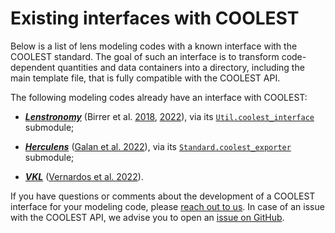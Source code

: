 # Existing interfaces with COOLEST

Below is a list of lens modeling codes with a known interface with the COOLEST standard. The goal of such an interface is to transform code-dependent quantities and data containers into a directory, including the main template file, that is fully compatible with the COOLEST API.

The following modeling codes already have an interface with COOLEST:

- [__*Lenstronomy*__](https://github.com/lenstronomy/lenstronomy) (Birrer et al. [2018](https://ui.adsabs.harvard.edu/abs/2018PDU....22..189B/abstract), [2022](https://ui.adsabs.harvard.edu/abs/2021JOSS....6.3283B/abstract)), via its [`Util.coolest_interface`](https://github.com/lenstronomy/lenstronomy/tree/main/lenstronomy/Util/coolest_interface.py) submodule;

- [__*Herculens*__](https://github.com/lenstronomy/lenstronomy) ([Galan et al. 2022](https://ui.adsabs.harvard.edu/abs/2022A%26A...668A.155G/abstract)), via its [`Standard.coolest_exporter`](https://github.com/austinpeel/herculens/blob/main/herculens/Standard/coolest_exporter.py) submodule;

- [__*VKL*__](https://github.com/lenstronomy/lenstronomy) ([Vernardos et al. 2022](https://ui.adsabs.harvard.edu/abs/2022MNRAS.516.1347V/abstract)).

If you have questions or comments about the development of a COOLEST interface for your modeling code, please [reach out to us](mailto:aymeric.galan@gmail.com). In case of an issue with the COOLEST API, we advise you to open an [issue on GitHub](https://github.com/aymgal/COOLEST/issues/new).
